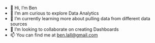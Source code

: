 - 👋 Hi, I’m Ben
- 👀 I’m am curious to explore Data Analytics 
- 🌱 I’m currently learning more about pulling data from different data sources
- 💞️ I’m looking to collaborate on creating Dashboards
- 📫 You can find me at ben.lall@gmail.com

<!---
lallben/lallben is a ✨ special ✨ repository because its `README.md` (this file) appears on your GitHub profile.
You can click the Preview link to take a look at your changes.
--->
